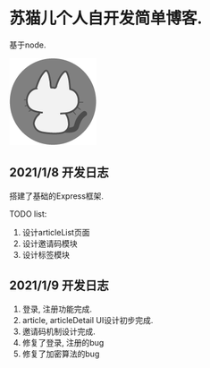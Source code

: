 # 苏猫儿个人自开发简单博客.

基于node.

![好耶!](public/猫猫博客ico.png)

## 2021/1/8 开发日志

搭建了基础的Express框架.

TODO list:

1. 设计articleList页面
2. 设计邀请码模块
3. 设计标签模块

## 2021/1/9 开发日志

1. 登录, 注册功能完成.
2. article, articleDetail UI设计初步完成.
3. 邀请码机制设计完成.
4. 修复了登录, 注册的bug
5. 修复了加密算法的bug
